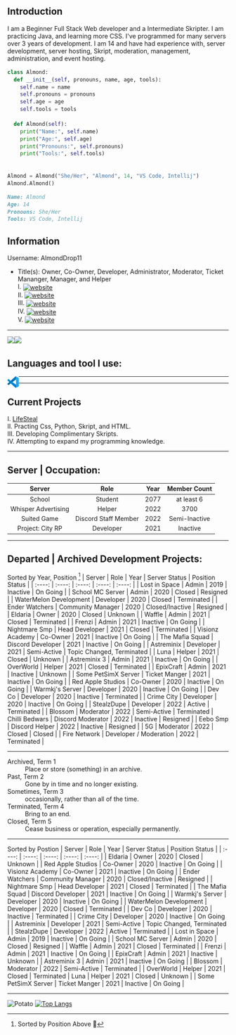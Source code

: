 
## Introduction
I am a Beginner Full Stack Web developer and a Intermediate Skripter. I am practicing Java, and learning more CSS. I've programmed for many servers over 3 years of development. I am 14 and have had experience with, server development, server hosting, Skript, moderation, management, administration, and event hosting.
```python
class Almond:
  def __init__(self, pronouns, name, age, tools):
    self.name = name
    self.pronouns = pronouns
    self.age = age
    self.tools = tools

  def Almond(self):
    print("Name:", self.name)
    print("Age:", self.age)
    print("Pronouns:", self.pronouns)
    print("Tools:", self.tools)
    

Almond = Almond("She/Her", "Almond", 14, "VS Code, Intellij")
Almond.Almond()
```
```md
Name: Almond
Age: 14
Pronouns: She/Her
Tools: VS Code, Intellij
```

## Information
Username: AlmondDrop11
* Title(s): Owner, Co-Owner, Developer, Administrator, Moderator, Ticket Mananger, Manager, and Helper  
I.   <a href="https://github.com/MoonDevelopmentMc" target="_blank"><img alt="website" align="center" src="https://img.shields.io/badge/Organization-MoonMc-blue"></a>  
II.  <a href="mailto://moonmcmanagement@gmail.com" target="_blank"><img alt="website" align="center" src="https://img.shields.io/badge/MoonMc-Email-blue"></a>  
III. <a href="https://github.com/EldariaDevelopmentMc" target="_blank"><img alt="website" align="center" src="https://img.shields.io/badge/Organization-Eldaria-blue"></a>  
IV.  <a href="mailto:// EldariaDevelopment@gmail.com" target="_blank"><img alt="website" align="center" src="https://img.shields.io/badge/Eldaria-Email-blue"></a>  
V.   <a href="https://eldaria.fandom.com/wiki/Eldaria_Wiki" target="_blank"><img alt="website" align="center" src="https://img.shields.io/badge/Wiki-Eldaria-blue"></a>  

---

<a href="https://eldariadevelopment.github.io/Skript-LifeSteal//"><img height="137px" src="https://github-readme-stats.vercel.app/api?username=EldariaDevelopment&hide_title=true&hide_border=true&show_icons=true&include_all_commits=true&count_private=true&line_height=21&text_color=000&icon_color=000&bg_color=0,ea6161,ffc64d,fffc4d,52fa5a&theme=graywhite" /><!-- wi*quL3fcV --><img height="137px" src="https://github-readme-stats.vercel.app/api/top-langs/?username=EldariaDevelopment&hide=html&hide_title=true&hide_border=true&layout=compact&langs_count=6&exclude_repo=comp426,Redventures-Movie-Quotes&text_color=000&icon_color=fff&bg_color=0,52fa5a,4dfcff,c64dff&theme=graywhite" /></a>
## Languages and tool I use:

<img align="left" alt="Visual Studio Code" width="26px" src="https://raw.githubusercontent.com/github/explore/80688e429a7d4ef2fca1e82350fe8e3517d3494d/topics/visual-studio-code/visual-studio-code.png" />

- - -
- - -

## Current Projects
I.   [LifeSteal](https://eldariadevelopment.github.io/Skript-LifeSteal/)  
II.  Practing  Css, Python, Skript, and HTML.  
III. Developing Complimentary Skripts.  
IV.  Attempting to expand my programming knowledge.  

- - - -

## Server | Occupation:

| Server | Role | Year | Member Count |
| :----: | :----: | :----: | :----: |
| School | Student | 2077 | at least 6 |
| Whisper Advertising | Helper | 2022 | 3700 |
| Suited Game |  Discord Staff Member  | 2022 | Semi-Inactive |
| Project: City RP |  Developer  | 2021 | Inactive |

- - - -

## Departed | Archived Development Projects:

Sorted by Year, Position [^1]
| Server | Role | Year | Server Status | Position Status |
| :----: | :----: | :----: | :----: | :----: |
| Lost in Space | Admin | 2019 | Inactive | On Going |
| School MC Server | Admin | 2020 | Closed | Resigned |
| WaterMelon Development | Developer | 2020 | Closed | Terminated |
| Ender Watchers | Community Manager | 2020 | Closed/Inactive | Resigned |
| Eldaria | Owner | 2020 | Closed | Unknown |
| Waffle | Admin | 2021 | Closed | Terminated |
| Frenzi | Admin | 2021 | Inactive | On Going |
| Nightmare Smp | Head Developer | 2021 | Closed | Terminated | 
| Visionz Academy | Co-Owner | 2021 | Inactive | On Going |
| The Mafia Squad | Discord Developer | 2021  | Inactive | On Going |
| Astreminix | Developer | 2021 | Semi-Active | Topic Changed, Terminated |
| Luna | Helper | 2021 | Closed | Unknown |
| Astreminix 3 | Admin | 2021 | Inactive | On Going |
| OverWorld | Helper | 2021 | Closed | Terminated |
| EpixCraft | Admin | 2021 | Inactive | Unknown |
| Some PetSimX Server | Ticket Manger | 2021 | Inactive | On Going |
| Red Apple Studios | Co-Owner | 2020 | Inactive | On Going |
| Warmkj's Server | Developer | 2020 | Inactive | On Going |
| Dev Co | Developer | 2020 | Inactive | Terminated |
| Crime City | Developer | 2020 | Inactive | On Going |
| StealzDupe | Developer | 2022 | Active | Terminated |
| Blossom | Moderator | 2022 | Semi-Active | Terminated |
 Chilli Bedwars |  Discord Moderator  | 2022 | Inactive | Resigned |
| Eebo Smp |  Discord Helper  |  2022 | Inactive | Resigned |
| 5G | Moderator | 2022 | Closed | Closed |
| Fire Network | Developer / Moderation | 2022 | Terminated |

- - - -

<dl>
  <dt>Archived, Term 1</dt>
  <dd>Place or store (something) in an archive.</dd>
  <dt>Past, Term 2</dt>
  <dd>Gone by in time and no longer existing.</dd>
  <dt>Sometimes, Term 3</dt>
  <dd>occasionally, rather than all of the time.</dd>
  <dt>Terminated, Term 4</dt>
  <dd>Bring to an end.</dd>
  <dt>Closed, Term 5</dt>
  <dd>Cease business or operation, especially permanently.</dd>
</dl>

- - - -

Sorted by Postion
| Server | Role | Year | Server Status | Position Status |
| :----: | :----: | :----: | :----: | :----: |
| Eldaria | Owner | 2020 | Closed | Unknown |
| Red Apple Studios | Co-Owner | 2020 | Inactive | On Going |
| Visionz Academy | Co-Owner | 2021 | Inactive | On Going |
| Ender Watchers | Community Manager | 2020 | Closed/Inactive | Resigned |
| Nightmare Smp | Head Developer | 2021 | Closed | Terminated |
| The Mafia Squad | Discord Developer | 2021  | Inactive | On Going |
| Warmkj's Server | Developer | 2020 | Inactive | On Going |
| WaterMelon Development | Developer | 2020 | Closed | Terminated |
| Dev Co | Developer | 2020 | Inactive | Terminated |
| Crime City | Developer | 2020 | Inactive | On Going |
| Astreminix | Developer | 2021 | Semi-Active | Topic Changed, Terminated |
| StealzDupe | Developer | 2022 | Active | Terminated |
| Lost in Space | Admin | 2019 | Inactive | On Going |
| School MC Server | Admin | 2020 | Closed | Resigned |
| Waffle | Admin | 2021 | Closed | Terminated |
| Frenzi | Admin | 2021 | Inactive | On Going |
| EpixCraft | Admin | 2021 | Inactive | Unknown |
| Astreminix 3 | Admin | 2021 | Inactive | On Going |
| Blossom | Moderator | 2022 | Semi-Active | Terminated |
| OverWorld | Helper | 2021 | Closed | Terminated 
| Luna | Helper | 2021 | Closed | Unknown |
| Some PetSimX Server | Ticket Manger | 2021 | Inactive | On Going |

[^1]: Sorted by Position Above 🔼

- - - -
![Potato](https://github-readme-stats.vercel.app/api?username=EldariaDevelopment&show_icons=true&theme=tokyonight&border_radius=20&border_color=#000000)
[![Top Langs](https://github-readme-stats.vercel.app/api/top-langs/?username=EldariaDevelopment&show_icons=true&theme=tokyonight&border_radius=20&border_color=#000000)](https://github.com/EldariaDevelopment/github-readme-stats)
